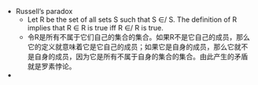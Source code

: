 - Russell’s paradox
	- Let R be the set of all sets S such that S ∈/ S. The definition of R implies that R ∈ R is true iff R ∈/ R is true.
	- 令R是所有不属于它们自己的集合的集合。如果R不是它自己的成员，那么它的定义就意味着它是它自己的成员；如果它是自身的成员，那么它就不是自身的成员，因为它是所有不属于自身的集合的集合。由此产生的矛盾就是罗素悖论。
-